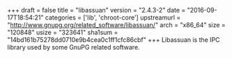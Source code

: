 +++
draft = false
title = "libassuan"
version = "2.4.3-2"
date = "2016-09-17T18:54:21"
categories = ['lib', 'chroot-core']
upstreamurl = "http://www.gnupg.org/related_software/libassuan/"
arch = "x86_64"
size = "120848"
usize = "323641"
sha1sum = "14bd161b75278dd0710e9b4cea0c1ff1cfc86cbf"
+++
Libassuan  is the IPC library used by some GnuPG related software.